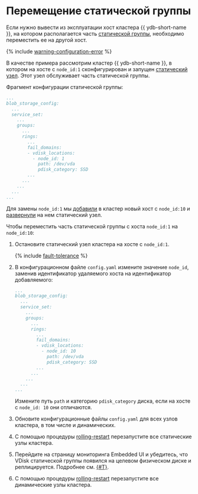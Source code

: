 # Перемещение статической группы

Если нужно вывести из эксплуатации хост кластера {{ ydb-short-name }}, на котором располагается часть [статической группы](../deploy/configuration/config.md#blob_storage_config), необходимо переместить ее на другой хост.

{% include [warning-configuration-error](../_includes/warning-configuration-error.md) %}

В качестве примера рассмотрим кластер {{ ydb-short-name }}, в котором на хосте с `node_id:1` сконфигурирован и запущен [статический узел](../deploy/configuration/config.md#hosts). Этот узел обслуживает часть статической группы.

Фрагмент конфигурации статической группы:

```yaml
...
blob_storage_config:
  ...
  service_set:
    ...
    groups:
      ...
      rings:
        ...
        fail_domains:
        - vdisk_locations:
          - node_id: 1
            path: /dev/vda
            pdisk_category: SSD
        ...
      ...
    ...
  ...
...
```

Для замены `node_id:1` мы [добавили](../maintenance/manual/cluster_expansion.md#add-host) в кластер новый хост с `node_id:10` и [развернули](../maintenance/manual/cluster_expansion.md#add-static-node) на нем статический узел.

Чтобы переместить часть статической группы с хоста `node_id:1` на `node_id:10`:

1. Остановите статический узел кластера на хосте с `node_id:1`.

    {% include [fault-tolerance](../_includes/fault-tolerance.md) %}
1. В конфигурационном файле `config.yaml` измените значение `node_id`, заменив идентификатор удаляемого хоста на идентификатор добавляемого:

    ```yaml
    ...
    blob_storage_config:
      ...
      service_set:
        ...
        groups:
          ...
          rings:
            ...
            fail_domains:
            - vdisk_locations:
              - node_id: 10
                path: /dev/vda
                pdisk_category: SSD
            ...
          ...
        ...
      ...
    ...
    ```

    Измените путь `path` и категорию `pdisk_category` диска, если на хосте с `node_id: 10` они отличаются.

1. Обновите конфигурационные файлы `config.yaml` для всех узлов кластера, в том числе и динамических.
1. С помощью процедуры [rolling-restart](../maintenance/manual/node_restarting.md) перезапустите все статические узлы кластера.
1. Перейдите на страницу мониторинга Embedded UI и убедитесь, что VDisk статической группы появился на целевом физическом диске и реплицируется. Подробнее см. [{#T}](../maintenance/embedded_monitoring/ydb_monitoring.md#static-group).
1. С помощью процедуры [rolling-restart](../maintenance/manual/node_restarting.md) перезапустите все динамические узлы кластера.

